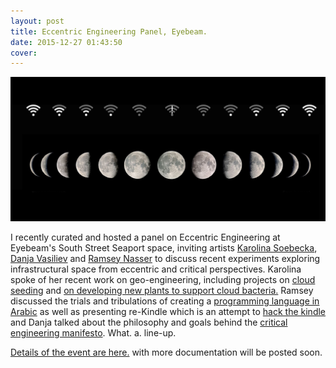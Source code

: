 ```yaml
---
layout: post
title: Eccentric Engineering Panel, Eyebeam.
date: 2015-12-27 01:43:50
cover:
---
```


<img src="https://github.com/eccentricengineering/eccentricengineering.github.io/blob/master/images/panel/AnOrbit-16.jpg?raw=true" alt="alt text" width="600px">

I recently curated and hosted a panel on Eccentric Engineering at Eyebeam's South Street Seaport space, inviting artists [Karolina Soebecka](http://www.gravitytrap.com/), [Danja Vasiliev](http://k0a1a.net/) and [Ramsey Nasser](http://nas.sr/) to discuss recent experiments exploring infrastructural space from eccentric and critical perspectives. Karolina spoke of her recent work on geo-engineering, including projects on [cloud seeding](http://www.amateurhuman.org/cloud-machine) and [on developing new plants to support cloud bacteria.](http://www.amateurhuman.org/featured/inp-ice-nucleating-protein-tests) Ramsey discussed the trials and tribulations of creating a [programming language in Arabic](http://nas.sr/%D9%82%D9%84%D8%A8/) as well as presenting re-Kindle which is an attempt to [hack the kindle](http://observer.com/2015/12/kindle-maps-hack/) and Danja talked about the philosophy and goals behind the [critical engineering manifesto](https://criticalengineering.org/). What. a. line-up.

[Details of the event are here.](https://eyebeam.org/events/eccentric-engineering) with more documentation will be posted soon.
